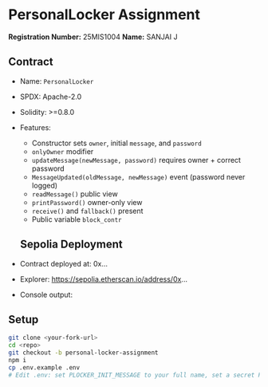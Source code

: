 # PersonalLocker Assignment

**Registration Number:** 25MIS1004
**Name:** SANJAI J

## Contract
- Name: `PersonalLocker`
- SPDX: Apache-2.0
- Solidity: >=0.8.0
- Features:
  - Constructor sets `owner`, initial `message`, and `password`
  - `onlyOwner` modifier
  - `updateMessage(newMessage, password)` requires owner + correct password
  - `MessageUpdated(oldMessage, newMessage)` event (password never logged)
  - `readMessage()` public view
  - `printPassword()` owner-only view
  - `receive()` and `fallback()` present
  - Public variable `block_contr`

  ## Sepolia Deployment
- Contract deployed at: 0x...
- Explorer: https://sepolia.etherscan.io/address/0x...
- Console output:

## Setup
```bash
git clone <your-fork-url>
cd <repo>
git checkout -b personal-locker-assignment
npm i
cp .env.example .env
# Edit .env: set PLOCKER_INIT_MESSAGE to your full name, set a secret PLOCKER_PASSWORD
